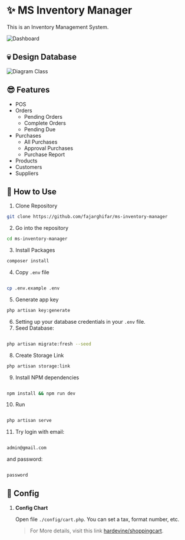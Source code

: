 # ✨ MS Inventory Manager

This is an Inventory Management System.

![Dashboard](https://user-images.githubusercontent.com/71541409/236858603-89e4be74-0a8b-4b4b-98b0-24e66ec5602d.png)

## 💀 Design Database
![Diagram Class](https://github.com/fajarghifar/inventory-management-system/assets/71541409/0c7d4163-96f5-4724-8741-4615e52ecf98)

## 😎 Features
- POS
- Orders
  - Pending Orders
  - Complete Orders
  - Pending Due
- Purchases
  - All Purchases
  - Approval Purchases
  - Purchase Report
- Products
- Customers
- Suppliers

## 🚀 How to Use

1. Clone Repository

```bash
git clone https://github.com/fajarghifar/ms-inventory-manager
```

2. Go into the repository 

```bash
cd ms-inventory-manager
```

3. Install Packages 

```bash
composer install
```


4. Copy `.env` file 

```bash

cp .env.example .env

```

5. Generate app key 

```bash
php artisan key:generate
```

6. Setting up your database credentials in your `.env` file.
7. Seed Database: 

```bash

php artisan migrate:fresh --seed

```
8. Create Storage Link

```bash
php artisan storage:link
```

9. Install NPM dependencies 

```bash

npm install && npm run dev

```
10. Run 

```bash

php artisan serve

```
11. Try login with email: 

```bash

admin@gmail.com

```
and password: 

```bash

password

```

## 🚀 Config

1. **Config Chart**

    Open file `./config/cart.php`. You can set a tax, format number, etc.
    > For More details, visit this link [hardevine/shoppingcart](https://packagist.org/packages/hardevine/shoppingcart).
